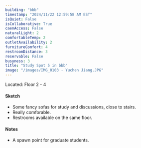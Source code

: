 ```yaml
---
building: "bbb"
timestamp: "2024/11/22 12:59:58 AM EST"
isQuiet: False
isCollaborative: True
caenAccess: False
naturalLight: 2
comfortableTemp: 2
outletAvailability: 2
furnitureComfort: 4
restroomDistance: 3
reservable: False
busyness: 3
title: "Study Spot 5 in bbb"
image: "/images/IMG_0103 - Yuchen Jiang.JPG"
---
```


Located: Floor 2 - 4

#### Sketch
- Some fancy sofas for study and discussions, close to stairs.
- Really comforable.
- Restrooms available on the same floor.


#### Notes
- A spawn point for graduate students.

